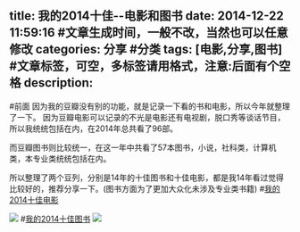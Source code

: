 title:  我的2014十佳--电影和图书
date: 2014-12-22 11:59:16 #文章生成时间，一般不改，当然也可以任意修改
categories: 分享 #分类
tags: [电影,分享,图书] #文章标签，可空，多标签请用格式，注意:后面有个空格
description:  
---
#前面
因为我的豆瓣没有别的功能，就是记录一下看的书和电影，所以今年就整理了一下。
因为豆瓣电影可以记录的不光是电影还有电视剧，脱口秀等谈话节目，所以我统统包括在内，在2014年总共看了96部。

而豆瓣图书则比较统一，在这一年中共看了57本图书，小说，社科类，计算机类，本专业类统统包括在内。

所以整理了两个豆列，分别是14年的十佳图书和十佳电影，都是我14年看过觉得比较好的，推荐分享一下。(图书方面为了更加大众化未涉及专业类书籍)
#[我的2014十佳电影](http://www.douban.com/doulist/36517530/)


![](http://hktkdy.qiniudn.com/topmovie2014.png)
#[我的2014十佳图书](http://www.douban.com/doulist/36517422/ )
![](http://hktkdy.qiniudn.com/topbook2014.png)
